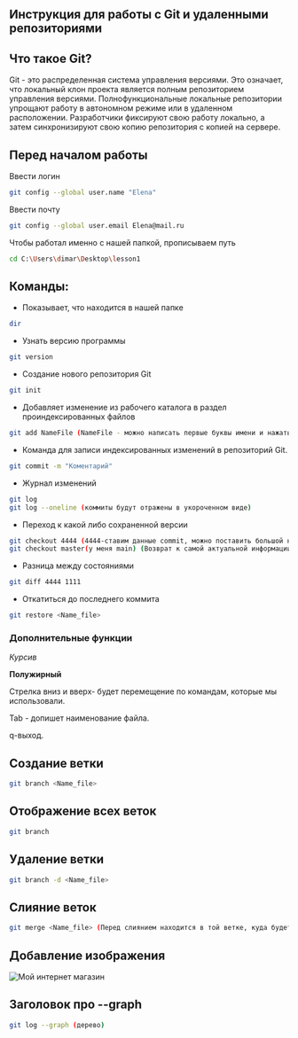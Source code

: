 ## Инструкция для работы с Git и удаленными репозиториями

## Что такое Git?

Git - это распределенная система управления версиями. Это означает, что локальный клон проекта является полным репозиторием управления версиями. Полнофункциональные локальные репозитории упрощают работу в автономном режиме или в удаленном расположении. Разработчики фиксируют свою работу локально, а затем синхронизируют свою копию репозитория с копией на сервере.


## Перед началом работы
Ввести логин
```sh
git config --global user.name "Elena"
```

Ввести почту
```sh
git config --global user.email Elena@mail.ru
```

Чтобы работал именно с нашей папкой, прописываем путь
```sh
cd C:\Users\dimar\Desktop\lesson1
```

## Команды:
* Показывает, что находится в нашей папке
```sh
dir
```

* Узнать версию программы
```sh
git version
```

* Создание нового репозитория Git
```sh
git init
```

* Добавляет изменение из рабочего каталога в раздел проиндексированных файлов
```sh
git add NameFile (NameFile - можно написать первые буквы имени и нажать Tab, программа сама пропишет имя)
```

* Команда для записи индексированных изменений в репозиторий Git.
```sh
git commit -m "Коментарий"
```

* Журнал изменений
```sh
git log
git log --oneline (коммиты будут отражены в укороченном виде)
```

* Переход к какой либо сохраненной версии
```sh
git checkout 4444 (4444-ставим данные commit, можно поставить большой номер или 4 цифры)
git checkout master(у меня main) (Возврат к самой актуальной информации)
```

* Разница между состояниями
```sh
git diff 4444 1111
```

* Откатиться до последнего коммита
```sh
git restore <Name_file>
```

### Дополнительные функции

*Курсив*

**Полужирный**

Стрелка вниз и вверх- будет перемещение по командам, которые мы использовали.

Tab - допишет наименование файла.

q-выход.

## Создание ветки
```sh 
git branch <Name_file>
```

## Отображение всех веток
```sh
git branch
```
## Удаление ветки
```sh
git branch -d <Name_file>
```

## Слияние веток
```sh
git merge <Name_file> (Перед слиянием находится в той ветке, куда будет добавлятся ветка)
```
## Добавление изображения

![Мой интернет магазин](freedom.jpg)

## Заголовок про --graph
```sh
git log --graph (дерево)
```